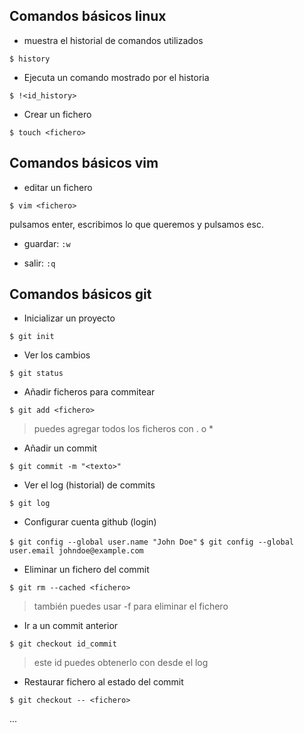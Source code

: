 ## Comandos básicos linux
* muestra el historial de comandos utilizados

`$ history`
	
* Ejecuta un comando mostrado por el historia

`$ !<id_history>`
	
* Crear un fichero

`$ touch <fichero>`

## Comandos básicos vim

* editar un fichero

`$ vim <fichero>`

pulsamos enter, escribimos lo que queremos y pulsamos esc.

* guardar: `:w`

* salir: `:q`
	
## Comandos básicos git

* Inicializar un proyecto

`$ git init`
	
* Ver los cambios

`$ git status`

* Añadir ficheros para commitear

`$ git add <fichero>`

> puedes agregar todos los ficheros con . o * 

* Añadir un commit

`$ git commit -m "<texto>"`

* Ver el log (historial) de commits

`$ git log`

* Configurar cuenta github (login)

`$ git config --global user.name "John Doe"`
`$ git config --global user.email johndoe@example.com`

* Eliminar un fichero del commit

`$ git rm --cached <fichero>`

> también puedes usar -f para eliminar el fichero

* Ir a un commit anterior

`$ git checkout id_commit`

> este id puedes obtenerlo con desde el log

* Restaurar fichero al estado del commit

`$ git checkout -- <fichero>`



...